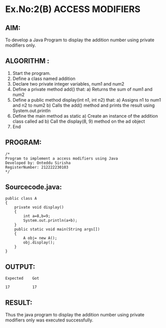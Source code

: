 # Ex.No:2(B) ACCESS MODIFIERS

## AIM:
To develop a Java Program to display the addition number using private modifiers only.

## ALGORITHM :

1. Start the program.
2. Define a class named addition
3. Declare two private integer variables, num1 and num2
4. Define a private method add() that: a) Returns the sum of num1 and num2
5. Define a public method display(int n1, int n2) that: a) Assigns n1 to num1 and n2 to num2 b) Calls the add() method and prints the result using System.out.println
6. Define the main method as static a) Create an instance of the addition class called ad b) Call the display(8, 9) method on the ad object
7. End

## PROGRAM:
```
/*
Program to implement a access modifiers using Java
Developed by: Onteddu Sirisha
RegisterNumber: 212222230103
*/
```
## Sourcecode.java:
```
public class A
{ 
    private void display() 
    { 
        int a=8,b=9;
        System.out.println(a+b); 
    }
    public static void main(String args[])
    {
        A obj= new A();
        obj.display();
    }
}
```
## OUTPUT:
```
Expected    Got 

17          17
```

## RESULT:
Thus the java program to display the addition number using private modifiers only was executed successfully.
